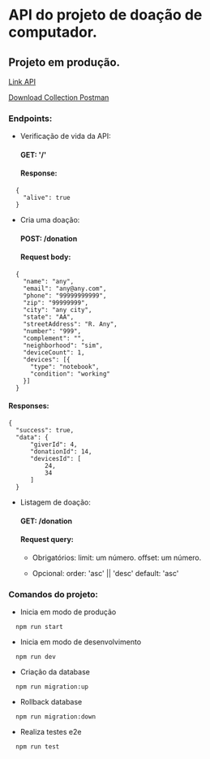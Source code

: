 # API do projeto de doação de computador.

## Projeto em produção.
[Link API](https://api-doacao-pc-app-master.herokuapp.com/)

[Download Collection Postman](https://drive.google.com/file/d/1xAGYifrIhZz32miwMKT2wpnluG842dRr/view?usp=sharing)
### Endpoints:

- Verificação de vida da API:
  #### GET: '/'
  #### Response:
```
  {
    "alive": true
  }
```

- Cria uma doação:
  #### POST: /donation
  #### Request body:
```
  {
    "name": "any",
    "email": "any@any.com",
    "phone": "99999999999",
    "zip": "99999999",
    "city": "any city",
    "state": "AA",
    "streetAddress": "R. Any",
    "number": "999",
    "complement": "",
    "neighborhood": "sim",
    "deviceCount": 1,
    "devices": [{
      "type": "notebook",
      "condition": "working"
    }]
  }
```
  #### Responses:
```
{
  "success": true,
  "data": {
      "giverId": 4,
      "donationId": 14,
      "devicesId": [
          24,
          34
      ]
  }
```

- Listagem de doação:
  #### GET: /donation
  #### Request query:
    * Obrigatórios:
      limit: um número.
      offset: um número.

    * Opcional:
      order: 'asc' || 'desc'
      default: 'asc'



### Comandos do projeto:
* Inicia em modo de produção
```
  npm run start
```

* Inicia em modo de desenvolvimento
```
  npm run dev
```

* Criação da database
```
  npm run migration:up
```

* Rollback database
```
  npm run migration:down
```

* Realiza testes e2e
```
  npm run test
```
